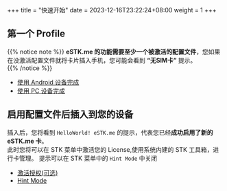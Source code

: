 +++
title = "快速开始"
date =  2023-12-16T23:22:24+08:00
weight = 1
+++

## 第一个 Profile

{{% notice note %}}
**eSTK.me 的功能需要至少一个被激活的配置文件**，您如果在没激活配置文件就将卡片插入手机，您可能会看到 **“无SIM卡”** 提示。  
{{% /notice %}}

- [使用 Android 设备完成](./android)
- [使用 PC 设备完成](./pc)

## 启用配置文件后插入到您的设备

插入后，您将看到 `HelloWorld! eSTK.me` 的提示，代表您已经**成功启用了新的 eSTK.me 卡**。  
此时您将可以在 STK 菜单中激活您的 License,使用系统内建的 STK 工具箱，进行卡管理。
提示可以在 STK 菜单中的 `Hint Mode` 中关闭

- [激活授权(可选)](./activate-lic)
- [Hint Mode](../stk/settings/hint-mode)
